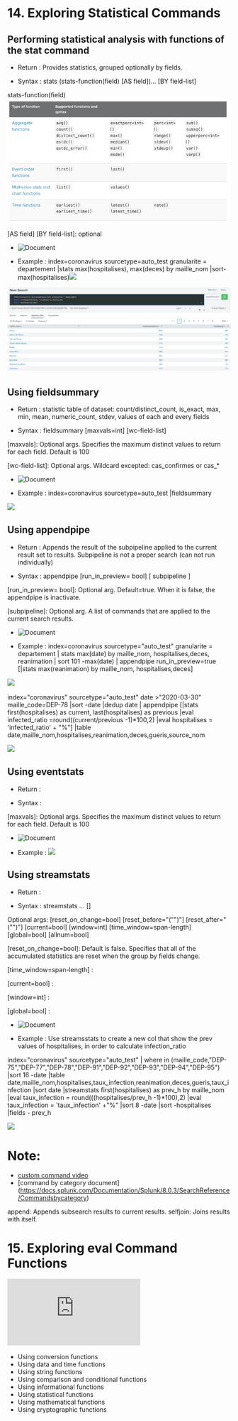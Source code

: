 # 14. Exploring Statistical Commands

## Performing statistical analysis with functions of the stat command
* Return : Provides statistics, grouped optionally by fields.

* Syntax : stats (stats-function(field) [AS field])... [BY field-list]

stats-function(field)
![](image./stats-fun.png)
 
[AS field] [BY field-list]: optional

* ![Document](https://docs.splunk.com/Documentation/Splunk/8.0.3/SearchReference/Stats)

* Example : index=coronavirus sourcetype=auto_test granularite = departement
|stats max(hospitalises), max(deces) by maille_nom
|sort- max(hospitalises)![](images./.png)

![](image./stats.png)
## Using fieldsummary
* Return : statistic table of dataset: count/distinct_count, is_exact, max, min, mean, numeric_count, stdev, values of each and every fields 

* Syntax : fieldsummary [maxvals=int] [wc-field-list]

[maxvals]: Optional args. Specifies the maximum distinct values to return for each field. Default is 100

[wc-field-list]: Optional args. Wildcard excepted: cas_confirmes or cas_*

* ![Document](https://docs.splunk.com/Documentation/Splunk/8.0.2/SearchReference/Fieldsummary)

* Example : index=coronavirus sourcetype=auto_test |fieldsummary

![](images./fieldsummary.png)
## Using appendpipe
* Return : Appends the result of the subpipeline applied to the current result set to results. Subpipeline is not a proper search (can not run individually)

* Syntax : appendpipe [run_in_preview= bool] [ subpipeline ]

[run_in_preview= bool]: Optional arg. Default=true. When it is false, the appendpipe is inactivate.

[subpipeline]: Optional arg. A list of commands that are applied to the current search results.

* ![Document](https://docs.splunk.com/Documentation/Splunk/8.0.3/SearchReference/Appendpipe)

* Example : index=coronavirus sourcetype="auto_test"  granularite = departement 
| stats max(date) by maille_nom, hospitalises,deces, reanimation
| sort 101 -max(date)
| appendpipe run_in_preview=true
    [|stats max(reanimation) by maille_nom, hospitalises,deces]

![](images./appendpipe.png)

index="coronavirus" sourcetype="auto_test" date >"2020-03-30" maille_code=DEP-78
|sort -date 
|dedup date 
| appendpipe
    [|stats first(hospitalises) as current, last(hospitalises) as previous
|eval infected_ratio =round((current/previous -1)*100,2)
|eval hospitalises = 'infected_ratio' + "%"]
|table date,maille_nom,hospitalises,reanimation,deces,gueris,source_nom

![](images./appendpipe2.png)
## Using eventstats
* Return : 

* Syntax : 

[maxvals]: Optional args. Specifies the maximum distinct values to return for each field. Default is 100
 

* ![Document](https://docs.splunk.com/Documentation/Splunk/8.0.2/SearchReference/Eventstats)

* Example : 
![](images./.png)

## Using streamstats

* Return : 

* Syntax : streamstats <stats-agg-term>... [<by-clause>]

Optional args: [reset_on_change=bool] 
		[reset_before="("<eval-expression>")"] 
		[reset_after="("<eval-expression>")"] 
		[current=bool] 
		[window=int] 
		[time_window=span-length] 
		[global=bool] 
		[allnum=bool]

[reset_on_change=bool]: Default is false. Specifies that all of the accumulated statistics are reset when the group by fields change. 

[time_window=span-length] :

[current=bool] :

[window=int] :

[global=bool] :

* ![Document](https://docs.splunk.com/Documentation/Splunk/8.0.2/SearchReference/Streamstats)

* Example : Use streamsstats to create a new col that show the prev values of hospitalises, in order to calculate infection_ratio

index="coronavirus" sourcetype="auto_test" 
| where in  (maille_code,"DEP-75","DEP-77","DEP-78","DEP-91","DEP-92","DEP-93","DEP-94","DEP-95")
|sort 16 -date 
|table date,maille_nom,hospitalises,taux_infection,reanimation,deces,gueris,taux_infection
|sort date
|streamstats first(hospitalises) as prev_h by maille_nom
|eval taux_infection = round(((hospitalises/prev_h -1)*100),2)
|eval taux_infection = 'taux_infection'  +"%"
|sort 8 -date
|sort -hospitalises
|fields - prev_h

![](images./streamsstats1.png)

# Note:
* [custom command video](https://www.youtube.com/watch?v=sJRTIyZZtbM)
* [command by category document] (https://docs.splunk.com/Documentation/Splunk/8.0.3/SearchReference/Commandsbycategory)

append: Appends subsearch results to current results.
selfjoin: Joins results with itself.

# 15. Exploring eval Command Functions

![Here](https://github.com/isabelle-le/Splunk-selflearning/blob/master/5.%20Filtering%20and%20format%20result.md)

* Using conversion functions
* Using data and time functions
* Using string functions
* Using comparison and conditional functions 
* Using informational functions
* Using statistical functions
* Using mathematical functions
* Using cryptographic functions
